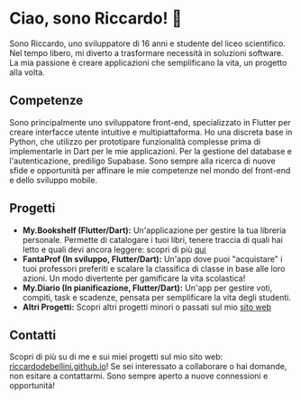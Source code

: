 # Ciao, sono Riccardo! 👋

Sono Riccardo, uno sviluppatore di 16 anni e studente del liceo scientifico. Nel tempo libero, mi diverto a trasformare necessità in soluzioni software. La mia passione è creare applicazioni che semplificano la vita, un progetto alla volta.

## Competenze

Sono principalmente uno sviluppatore front-end, specializzato in Flutter per creare interfacce utente intuitive e multipiattaforma. Ho una discreta base in Python, che utilizzo per prototipare funzionalità complesse prima di implementarle in Dart per le mie applicazioni. Per la gestione del database e l'autenticazione, prediligo Supabase. Sono sempre alla ricerca di nuove sfide e opportunità per affinare le mie competenze nel mondo del front-end e dello sviluppo mobile.

## Progetti

*   **My.Bookshelf (Flutter/Dart):** Un'applicazione per gestire la tua libreria personale. Permette di catalogare i tuoi libri, tenere traccia di quali hai letto e quali devi ancora leggere: scopri di più [qui](https://github.com/riccardodebellini/mybookshelf)
*   **FantaProf (In sviluppo, Flutter/Dart):** Un'app dove puoi "acquistare" i tuoi professori preferiti e scalare la classifica di classe in base alle loro azioni. Un modo divertente per gamificare la vita scolastica!
*   **My.Diario (In pianificazione, Flutter/Dart):** Un'app per gestire voti, compiti, task e scadenze, pensata per semplificare la vita degli studenti.
*   **Altri Progetti:** Scopri altri progetti minori o passati sul mio [sito web](https://riccardodebellini.github.io/#/projects)

## Contatti

Scopri di più su di me e sui miei progetti sul mio sito web: [riccardodebellini.github.io](https://riccardodebellini.github.io)! Se sei interessato a collaborare o hai domande, non esitare a contattarmi. Sono sempre aperto a nuove connessioni e opportunità!

